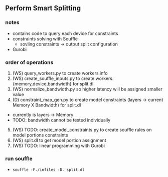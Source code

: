 Perform Smart Splitting
-
### notes
* contains code to query each device for constraints
* constraints solving with Souffle
  * sovling constraints -> output split configuration 
* Gurobi

### order of operations
1. (WS) query\_workers.py to create workers.info
2. (WS) create\_souffle\_inputs.py to create workers.{memory,device,bandwidth} for split.dl
3. (WS) normalize\_bandwidth.py so higher latency will be assigned smaller value
4. (D)  constraint\_map\_gen.py to create model constraints (layers -> current Memory X Bandwidth) for split.dl
  * currently is layers -> Memory
  * TODO: bandwidth cannot be tested individually
5. (WS) TODO: create\_model\_constraints.py to create souffle rules on model portions constraints
6. (WS) split.dl to get model portion assignment
7. (WS) TODO: linear programming with Gurobi

### run souffle
* `souffle -F./infiles -D. split.dl`
